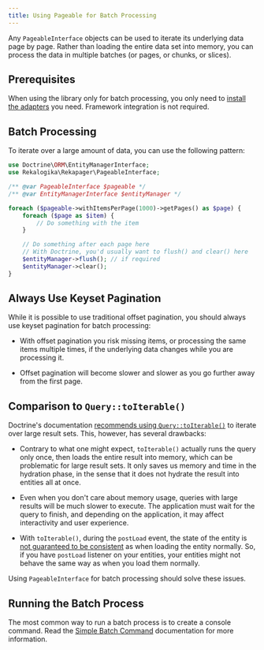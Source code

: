 ```yaml
---
title: Using Pageable for Batch Processing
---
```


Any `PageableInterface` objects can be used to iterate its underlying data page
by page. Rather than loading the entire data set into memory, you can process
the data in multiple batches (or pages, or chunks, or slices).

## Prerequisites

When using the library only for batch processing, you only need to [install the
adapters](../adapters) you need. Framework integration is not required.

## Batch Processing

To iterate over a large amount of data, you can use the following pattern:

```php
use Doctrine\ORM\EntityManagerInterface;
use Rekalogika\Rekapager\PageableInterface;

/** @var PageableInterface $pageable */
/** @var EntityManagerInterface $entityManager */

foreach ($pageable->withItemsPerPage(1000)->getPages() as $page) {
    foreach ($page as $item) {
        // Do something with the item
    }

    // Do something after each page here
    // With Doctrine, you'd usually want to flush() and clear() here
    $entityManager->flush(); // if required
    $entityManager->clear();
}
```

## Always Use Keyset Pagination

While it is possible to use traditional offset pagination, you should always use
keyset pagination for batch processing:

* With offset pagination you risk missing items, or processing the same items
multiple times, if the underlying data changes while you are processing it.

* Offset pagination will become slower and slower as you go further away from
  the first page.

## Comparison to `Query::toIterable()`

Doctrine's documentation [recommends using
`Query::toIterable()`](https://www.doctrine-project.org/projects/doctrine-orm/en/latest/reference/batch-processing.html#iterating-results)
to iterate over large result sets. This, however, has several drawbacks:

* Contrary to what one might expect, `toIterable()` actually runs the query only
  once, then loads the entire result into memory, which can be problematic for
  large result sets. It only saves us memory and time in the hydration phase, in
  the sense that it does not hydrate the result into entities all at once.

* Even when you don't care about memory usage, queries with large results will be
  much slower to execute. The application must wait for the query to finish, and
  depending on the application, it may affect interactivity and user experience.

* With `toIterable()`, during the `postLoad` event, the state of the entity is
  [not guaranteed to be
  consistent](https://www.doctrine-project.org/projects/doctrine-orm/en/latest/reference/events.html#postload)
  as when loading the entity normally. So, if you have `postLoad` listener on
  your entities, your entities might not behave the same way as when you load
  them normally.

Using `PageableInterface` for batch processing should solve these issues.

## Running the Batch Process

The most common way to run a batch process is to create a console command. Read
the [Simple Batch Command](./batch-command) documentation for more information.
